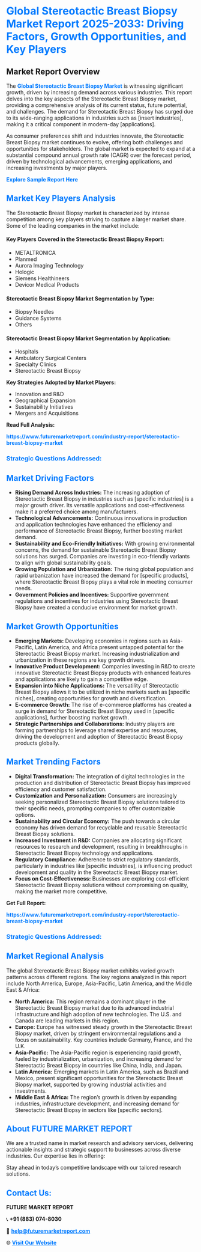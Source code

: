 <h1 style="color: #007BFF;">Global Stereotactic Breast Biopsy Market Report 2025-2033: Driving Factors, Growth Opportunities, and Key Players</h1>

<section id="overview">
<h2>Market Report Overview</h2>
<p>The <a href="https://www.futuremarketreport.com/industry-report/stereotactic-breast-biopsy-market" style="color: #007BFF; text-decoration: none;"><strong>Global Stereotactic Breast Biopsy Market</strong></a> is witnessing significant growth, driven by increasing demand across various industries. This report delves into the key aspects of the Stereotactic Breast Biopsy market, providing a comprehensive analysis of its current status, future potential, and challenges. The demand for Stereotactic Breast Biopsy has surged due to its wide-ranging applications in industries such as [insert industries], making it a critical component in modern-day [applications].</p>
<p>As consumer preferences shift and industries innovate, the Stereotactic Breast Biopsy market continues to evolve, offering both challenges and opportunities for stakeholders. The global market is expected to expand at a substantial compound annual growth rate (CAGR) over the forecast period, driven by technological advancements, emerging applications, and increasing investments by major players.</p>
</section>

<section id="overview">
<p><a href="https://www.futuremarketreport.com/request-sample/reportId=122287" style="color: #007BFF; text-decoration: none;"><strong>Explore Sample Report Here</strong></a></p>
</section>

<section id="key-players">
<h2 style="color: #007BFF;">Market Key Players Analysis</h2>
<p>The Stereotactic Breast Biopsy market is characterized by intense competition among key players striving to capture a larger market share. Some of the leading companies in the market include:</p>
<h4>Key Players Covered in the Stereotactic Breast Biopsy Report:</h4>
<ul><li>METALTRONICA</li><li>Planmed</li><li>Aurora Imaging Technology</li><li>Hologic</li><li>Siemens Healthineers</li><li>Devicor Medical Products</li></ul>
<h4>Stereotactic Breast Biopsy Market Segmentation by Type:</h4>
<ul><li>Biopsy Needles</li><li>Guidance Systems</li><li>Others</li></ul>

<h4>Stereotactic Breast Biopsy Market Segmentation by Application:</h4>
<ul><li>Hospitals</li><li>Ambulatory Surgical Centers</li><li>Specialty Clinics</li><li>Stereotactic Breast Biopsy</li></ul>
<p><strong>Key Strategies Adopted by Market Players:</strong></p>
<ul>
<li>Innovation and R&D</li>
<li>Geographical Expansion</li>
<li>Sustainability Initiatives</li>
<li>Mergers and Acquisitions</li>
</ul>
</section>

<section>
<p><strong>Read Full Analysis: </strong></p><a href="https://www.futuremarketreport.com/industry-report/stereotactic-breast-biopsy-market" style="color: #007BFF; text-decoration: none;"><strong>https://www.futuremarketreport.com/industry-report/stereotactic-breast-biopsy-market</strong></a>
<h3 style="color: #007BFF;">Strategic Questions Addressed:</h3>
</section>

<section id="driving-factors">
<h2 style="color: #007BFF;">Market Driving Factors</h2>
<ul>
<li><strong>Rising Demand Across Industries:</strong> The increasing adoption of Stereotactic Breast Biopsy in industries such as [specific industries] is a major growth driver. Its versatile applications and cost-effectiveness make it a preferred choice among manufacturers.</li>
<li><strong>Technological Advancements:</strong> Continuous innovations in production and application technologies have enhanced the efficiency and performance of Stereotactic Breast Biopsy, further boosting market demand.</li>
<li><strong>Sustainability and Eco-Friendly Initiatives:</strong> With growing environmental concerns, the demand for sustainable Stereotactic Breast Biopsy solutions has surged. Companies are investing in eco-friendly variants to align with global sustainability goals.</li>
<li><strong>Growing Population and Urbanization:</strong> The rising global population and rapid urbanization have increased the demand for [specific products], where Stereotactic Breast Biopsy plays a vital role in meeting consumer needs.</li>
<li><strong>Government Policies and Incentives:</strong> Supportive government regulations and incentives for industries using Stereotactic Breast Biopsy have created a conducive environment for market growth.</li>
</ul>
</section>

<section id="growth-opportunities">
<h2 style="color: #007BFF;">Market Growth Opportunities</h2>
<ul>
<li><strong>Emerging Markets:</strong> Developing economies in regions such as Asia-Pacific, Latin America, and Africa present untapped potential for the Stereotactic Breast Biopsy market. Increasing industrialization and urbanization in these regions are key growth drivers.</li>
<li><strong>Innovative Product Development:</strong> Companies investing in R&D to create innovative Stereotactic Breast Biopsy products with enhanced features and applications are likely to gain a competitive edge.</li>
<li><strong>Expansion into Niche Applications:</strong> The versatility of Stereotactic Breast Biopsy allows it to be utilized in niche markets such as [specific niches], creating opportunities for growth and diversification.</li>
<li><strong>E-commerce Growth:</strong> The rise of e-commerce platforms has created a surge in demand for Stereotactic Breast Biopsy used in [specific applications], further boosting market growth.</li>
<li><strong>Strategic Partnerships and Collaborations:</strong> Industry players are forming partnerships to leverage shared expertise and resources, driving the development and adoption of Stereotactic Breast Biopsy products globally.</li>
</ul>
</section>

<section id="trending-factors">
<h2 style="color: #007BFF;">Market Trending Factors</h2>
<ul>
<li><strong>Digital Transformation:</strong> The integration of digital technologies in the production and distribution of Stereotactic Breast Biopsy has improved efficiency and customer satisfaction.</li>
<li><strong>Customization and Personalization:</strong> Consumers are increasingly seeking personalized Stereotactic Breast Biopsy solutions tailored to their specific needs, prompting companies to offer customizable options.</li>
<li><strong>Sustainability and Circular Economy:</strong> The push towards a circular economy has driven demand for recyclable and reusable Stereotactic Breast Biopsy solutions.</li>
<li><strong>Increased Investment in R&D:</strong> Companies are allocating significant resources to research and development, resulting in breakthroughs in Stereotactic Breast Biopsy technology and applications.</li>
<li><strong>Regulatory Compliance:</strong> Adherence to strict regulatory standards, particularly in industries like [specific industries], is influencing product development and quality in the Stereotactic Breast Biopsy market.</li>
<li><strong>Focus on Cost-Effectiveness:</strong> Businesses are exploring cost-efficient Stereotactic Breast Biopsy solutions without compromising on quality, making the market more competitive.</li>
</ul>
</section>

<section>
<p><strong>Get Full Report: </strong></p><a href="https://www.futuremarketreport.com/industry-report/stereotactic-breast-biopsy-market" style="color: #007BFF; text-decoration: none;"><strong>https://www.futuremarketreport.com/industry-report/stereotactic-breast-biopsy-market</strong></a>
<h3 style="color: #007BFF;">Strategic Questions Addressed:</h3>
</section>


<section id="regional-analysis">
<h2 style="color: #007BFF;">Market Regional Analysis</h2>
<p>The global Stereotactic Breast Biopsy market exhibits varied growth patterns across different regions. The key regions analyzed in this report include North America, Europe, Asia-Pacific, Latin America, and the Middle East & Africa:</p>
<ul>
<li><strong>North America:</strong> This region remains a dominant player in the Stereotactic Breast Biopsy market due to its advanced industrial infrastructure and high adoption of new technologies. The U.S. and Canada are leading markets in this region.</li>
<li><strong>Europe:</strong> Europe has witnessed steady growth in the Stereotactic Breast Biopsy market, driven by stringent environmental regulations and a focus on sustainability. Key countries include Germany, France, and the U.K.</li>
<li><strong>Asia-Pacific:</strong> The Asia-Pacific region is experiencing rapid growth, fueled by industrialization, urbanization, and increasing demand for Stereotactic Breast Biopsy in countries like China, India, and Japan.</li>
<li><strong>Latin America:</strong> Emerging markets in Latin America, such as Brazil and Mexico, present significant opportunities for the Stereotactic Breast Biopsy market, supported by growing industrial activities and investments.</li>
<li><strong>Middle East & Africa:</strong> The region’s growth is driven by expanding industries, infrastructure development, and increasing demand for Stereotactic Breast Biopsy in sectors like [specific sectors].</li>
</ul>
</section>

<footer>
<h2 style="color: #007BFF;">About FUTURE MARKET REPORT</h2>
<p>We are a trusted name in market research and advisory services, delivering actionable insights and strategic support to businesses across diverse industries. Our expertise lies in offering:</p>

<p>Stay ahead in today’s competitive landscape with our tailored research solutions.</p>

<h2 style="color: #007BFF;">Contact Us:</h2>
<p><strong>FUTURE MARKET REPORT</strong></p>
<p>📞 <strong>+91 (883) 074-8030</strong></p>
<p>📧 <strong><a href="mailto:help@futuremarketreport.com" style="color: #007BFF;">help@futuremarketreport.com</a></strong></p>
<p>🌐 <strong><a href="https://www.futuremarketreport.com/" style="color: #007BFF;">Visit Our Website</a></strong></p>
</footer>